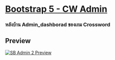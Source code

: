 # [Bootstrap 5 - CW Admin](https://startbootstrap.com/theme/sb-admin-2/)

### หลังบ้าน Admin_dashborad ของเกม Crossword

## Preview

[![SB Admin 2 Preview](https://assets.startbootstrap.com/img/screenshots/themes/sb-admin-2.png)](https://startbootstrap.github.io/startbootstrap-sb-admin-2/)
















